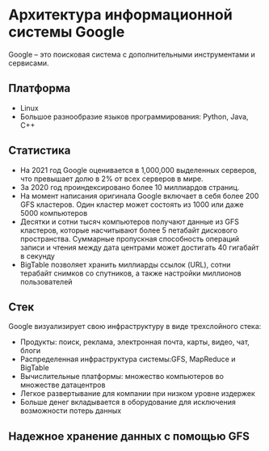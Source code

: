 # Архитектура информационной системы Google
Google – это поисковая система с дополнительными инструментами и сервисами. 

## Платформа
* Linux
* Большое разнообразие языков программирования: Python, Java, C++

## Статистика
* На 2021 год Google оценивается в 1,000,000 выделенных серверов, что превышает долю в 2% от всех серверов в мире.
* За 2020 год проиндексировано более 10 миллиардов страниц.
* На момент написания оригинала Google включает в себя более 200 GFS кластеров. Один кластер может состоять из 1000 или даже 5000 компьютеров
* Десятки и сотни тысяч компьютеров получают данные из GFS кластеров, которые насчитывают более 5 петабайт дискового пространства. Суммарные пропускная способность операций записи и чтения между дата центрами может достигать 40 гигабайт в секунду
* BigTable позволяет хранить миллиарды ссылок (URL), сотни терабайт снимков со спутников, а также настройки миллионов пользователей

## Стек
Google визуализирует свою инфраструктуру в виде трехслойного стека:
* Продукты: поиск, реклама, электронная почта, карты, видео, чат, блоги
* Распределенная инфраструктура системы:GFS, MapReduce и BigTable
* Вычислительные платформы: множество компьютеров во множестве датацентров
* Легкое развертывание для компании при низком уровне издержек
* Больше денег вкладывается в оборудование для исключения возможности потерь данных

## Надежное хранение данных с помощью GFS
